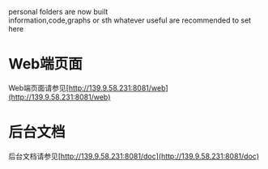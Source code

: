 personal folders are now built  
information,code,graphs or sth whatever useful are recommended to set here  

# Web端页面

Web端页面请参见[http://139.9.58.231:8081/web](http://139.9.58.231:8081/web)

# 后台文档

后台文档请参见[http://139.9.58.231:8081/doc](http://139.9.58.231:8081/doc)